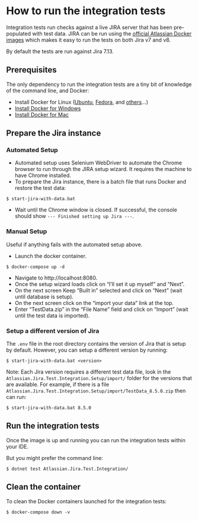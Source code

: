 # How to run the integration tests

Integration tests run checks against a live JIRA server that has been pre-populated with test data. JIRA can be run using the [official Atlassian Docker images](https://hub.docker.com/r/atlassian/jira-software) 
which makes it easy to run the tests on both Jira v7 and v8.

By default the tests are run against Jira 7.13.

## Prerequisites

The only dependency to run the integration tests are a tiny bit of knowledge of the command line, and Docker:
* Install Docker for Linux ([Ubuntu](https://docs.docker.com/install/linux/docker-ce/ubuntu/),
  [Fedora](https://docs.docker.com/install/linux/docker-ce/fedora/), and
  [others](https://docs.docker.com/install/#supported-platforms)...)
* [Install Docker for Windows](https://docs.docker.com/docker-for-windows/install/)
* [Install Docker for Mac](https://docs.docker.com/docker-for-mac/install/)

## Prepare the Jira instance

### Automated Setup ###

- Automated setup uses Selenium WebDriver to automate the Chrome browser to run through the JIRA setup wizard. It requires the machine to have Chrome installed.
- To prepare the Jira instance, there is a batch file that runs Docker and restore the test data:
```
$ start-jira-with-data.bat
```

- Wait until the Chrome window is closed. If successful, the console should show `--- Finished setting up Jira ---`.

### Manual Setup ###

Useful if anything fails with the automated setup above.

- Launch the docker container.
```
$ docker-compose up -d
```
- Navigate to http://localhost:8080.
- Once the setup wizard loads click on “I’ll set it up myself” and “Next”.
- On the next screen Keep “Built in” selected and click on “Next” (wait until database is setup).
- On the next screen click on the “import your data” link at the top.
- Enter “TestData.zip” in the “File Name” field and click on “Import” (wait until the test data is imported).

### Setup a different version of Jira
The `.env` file in the root directory contains the version of Jira that is setup by default. However, you can setup a different version by running:
```
$ start-jira-with-data.bat <version>
```

Note: Each Jira version requires a different test data file, look in the `Atlassian.Jira.Test.Integration.Setup/import/` folder for the versions that are available. For example, if there is a file `Atlassian.Jira.Test.Integration.Setup/import/TestData_8.5.0.zip` then can run:
```
$ start-jira-with-data.bat 8.5.0
```

## Run the integration tests

Once the image is up and running you can run the integration tests within your IDE.

But you might prefer the command line:
```
$ dotnet test Atlassian.Jira.Test.Integration/
```

## Clean the container

To clean the Docker containers launched for the integration tests:
```
$ docker-compose down -v
```
